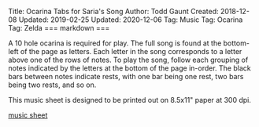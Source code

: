 Title: Ocarina Tabs for Saria's Song
Author: Todd Gaunt
Created: 2018-12-08
Updated: 2019-02-25
Updated: 2020-12-06
Tag: Music
Tag: Ocarina
Tag: Zelda
=== markdown ===

A 10 hole ocarina is required for play. The full song is found at the
bottom-left of the page as letters. Each letter in the song corresponds to a
letter above one of the rows of notes. To play the song, follow each grouping
of notes indicated by the letters at the bottom of the page in-order. The black
bars between notes indicate rests, with one bar being one rest, two bars being
two rests, and so on.

This music sheet is designed to be printed out on 8.5x11" paper at 300 dpi.

[music sheet](/.static/sarias-song.png)
